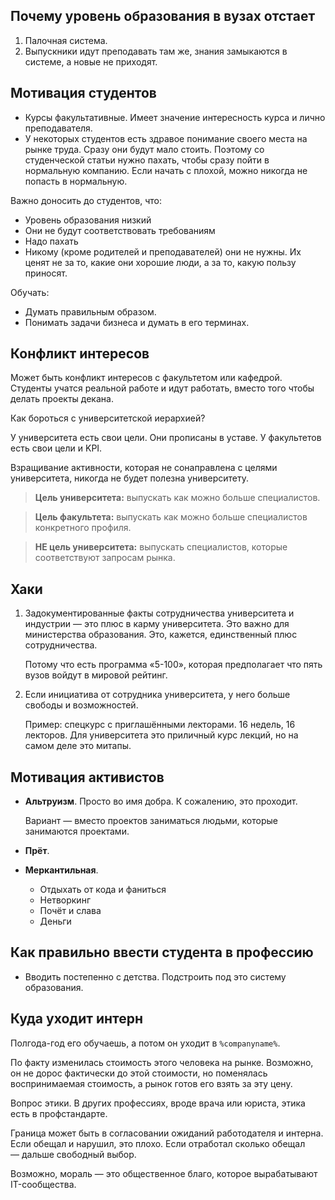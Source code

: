 ## Почему уровень образования в вузах отстает

1.  Палочная система.
1.  Выпускники идут преподавать там же, знания замыкаются в системе, а новые не приходят.

## Мотивация студентов

*   Курсы факультативные.
    Имеет значение интересность курса и лично преподавателя.
*   У некоторых студентов есть здравое понимание своего места на рынке труда.
    Сразу они будут мало стоить. 
    Поэтому со студенческой статьи нужно пахать, чтобы сразу пойти в нормальную компанию.
    Если начать с плохой, можно никогда не попасть в нормальную.

Важно доносить до студентов, что:

*   Уровень образования низкий
*   Они не будут соответствовать требованиям
*   Надо пахать
*   Никому (кроме родителей и преподавателей) они не нужны.
    Их ценят не за то, какие они хорошие люди,
    а за то, какую пользу приносят.

Обучать:

*   Думать правильным образом.
*   Понимать задачи бизнеса и думать в его терминах.

## Конфликт интересов

Может быть конфликт интересов с факультетом или кафедрой.
Студенты учатся реальной работе и идут работать, 
вместо того чтобы делать проекты декана.

Как бороться с университетской иерархией?

У университета есть свои цели.
Они прописаны в уставе.
У факультетов есть свои цели и KPI.

Взращивание активности, которая не сонаправлена с целями университета,
никогда не будет полезна университету.

> **Цель университета:** выпускать как можно больше специалистов.

> **Цель факультета:** выпускать как можно больше специалистов конкретного профиля.

> **НЕ цель университета:** выпускать специалистов, которые соответствуют запросам рынка.


## Хаки

1.  Задокументированные факты сотрудничества университета и индустрии — это плюс в карму университета.
    Это важно для министерства образования.
    Это, кажется, единственный плюс сотрудничества.
    
    Потому что есть программа «5-100»,
    которая предполагает что пять вузов войдут в мировой рейтинг.
    
2.  Если инициатива от сотрудника университета, у него больше свободы и возможностей.

    Пример: спецкурс с приглашёнными лекторами. 
    16 недель, 16 лекторов.
    Для университета это приличный курс лекций, 
    но на самом деле это митапы.

## Мотивация активистов

*   **Альтруизм**. Просто во имя добра.
    К сожалению, это проходит.

    Вариант — вместо проектов заниматься людьми,
    которые занимаются проектами.
    
*   **Прёт**.

*   **Меркантильная**.
    
    *   Отдыхать от кода и фаниться
    *   Нетворкинг
    *   Почёт и слава
    *   Деньги

## Как правильно ввести студента в профессию

*   Вводить постепенно с детства.
    Подстроить под это систему образования.

## Куда уходит интерн

Полгода-год его обучаешь, а потом он уходит в `%companyname%`.

По факту изменилась стоимость этого человека на рынке.
Возможно, он не дорос фактически до этой стоимости, 
но поменялась воспринимаемая стоимость,
а рынок готов его взять за эту цену.

Вопрос этики.
В других профессиях, вроде врача или юриста, этика есть в профстандарте.

Граница может быть в согласовании ожиданий работодателя и интерна.
Если обещал и нарушил, это плохо.
Если отработал сколько обещал — дальше свободный выбор.

Возможно, мораль — это общественное благо, которое вырабатывают IT-сообщества.

    
